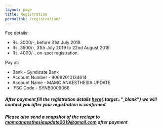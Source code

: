 ```yaml
---
layout: page
title: Registration
permalink: /registration/
---
```


Fee details:
- Rs. 3000/-, before 31st July 2019.
- Rs. 3500/-, 31th July 2019 to 22nd August 2019.
- Rs. 4000/-, on-spot registration.

Pay at:
- Bank           - Syndicate Bank
- Account Number - 90682010134614
- Account Name   - MAMC ANAESTHESIA UPDATE
- IFSC Code      - SYNB0009068

##### After payment fill the registration details [here](https://docs.google.com/forms/d/e/1FAIpQLScACQzIlqV5JNsssZbs-p8T8oNE6YjUfxY3ujqVgUpxxXHlug/viewform){:target="_blank"} we will contact you after your registration is confirmed.  

##### Please also send a snapshot of the reciept to [mamcanaesthesiaupdate2019@gmail.com](mailto:mamcanaesthesiaupdate2019@gmail.com) after payment
